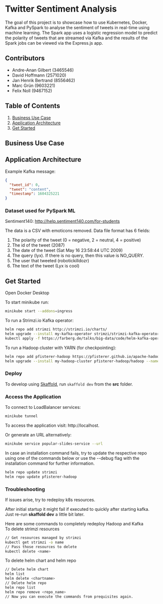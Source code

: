# Twitter Sentiment Analysis

The goal of this project is to showcase how to use Kubernetes, Docker, Kafka and PySpark to analyse the sentiment of tweets in real-time using machine learning. The Spark app uses a logistic regression model to predict the polarity of tweets that are streamed via Kafka and the results of the Spark jobs can be viewed via the Express.js app. 

## Contributors
- Andre-Anan Gilbert (3465546)
- David Hoffmann (2571020)
- Jan Henrik Bertrand (8556462)
- Marc Grün (9603221)
- Felix Noll (9467152)

## Table of Contents
1. [Business Use Case](#business-use-case)
2. [Application Architecture](#application-architecture)
3. [Get Started](#get-started)

## Business Use Case

## Application Architecture

Example Kafka message:
```json
{
  "tweet_id": 0,
  "tweet": "content",
  "timestamp": 1604325221
}
```

### Dataset used for PySpark ML

Sentiment140: http://help.sentiment140.com/for-students

The data is a CSV with emoticons removed. Data file format has 6 fields:
1. The polarity of the tweet (0 = negative, 2 = neutral, 4 = positive)
2. The id of the tweet (2087)
3. The date of the tweet (Sat May 16 23:58:44 UTC 2009)
4. The query (lyx). If there is no query, then this value is NO_QUERY.
5. The user that tweeted (robotickilldozr)
6. The text of the tweet (Lyx is cool)

## Get Started

Open Docker Desktop

To start minikube run:

```bash
minikube start --addons=ingress
```

To run a Strimzi.io Kafka operator:

```bash
helm repo add strimzi http://strimzi.io/charts/
helm upgrade --install my-kafka-operator strimzi/strimzi-kafka-operator
kubectl apply -f https://farberg.de/talks/big-data/code/helm-kafka-operator/kafka-cluster-def.yaml
```

To run a Hadoop cluster with YARN (for checkpointing):

```bash
helm repo add pfisterer-hadoop https://pfisterer.github.io/apache-hadoop-helm/
helm upgrade --install my-hadoop-cluster pfisterer-hadoop/hadoop --namespace=default --set hdfs.dataNode.replicas=1 --set yarn.nodeManager.replicas=1 --set hdfs.webhdfs.enabled=true
```

### Deploy

To develop using [Skaffold](https://skaffold.dev/), run `skaffold dev` from the **src** folder.

### Access the Application

To connect to LoadBalancer services:

```bash
minikube tunnel
```

To access the application visit: http://localhost.

Or generate an URL alternatively:

```bash
minikube service popular-slides-service --url
```

In case an installation command fails, try to update the respective repo using one of the commands below or use the --debug flag with the installation command for further information.

```bash
helm repo update strimzi
helm repo update pfisterer-hadoop
```

### Troubleshooting

If issues arise, try to redeploy k8s resources.

After initial startup it might fail if executed to quickly after starting kafka. Just re-run **skaffold dev** a little bit later.

Here are some commands to completely redeploy Hadoop and Kafka <br />
To delete strimzi resources

```bash
// Get resources managed by strimzi
kubectl get strimzi -o name
// Pass those resources to delete
kubectl delete <name>
```

To delete helm chart and helm repo

```bash
// Delete helm chart
helm list
helm delete <chartname>
// Delete helm repo
helm repo list
helm repo remove <repo_name>
// Now you can execute the commands from prequisites again.
```
